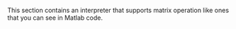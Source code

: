 This section contains an interpreter that supports matrix operation like ones that you can see in Matlab code. 
